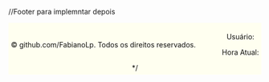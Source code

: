 

//Footer para implemntar depois 

<?php
/*
// Verifica se o usuário está logado
$user_logged_in = isset($_SESSION['username']) ? $_SESSION['username'] : 'Administrador';

// Obtém a hora atual
date_default_timezone_set('America/Sao_Paulo');
$current_time = date('H:i:s');

?>

<footer style="background-color: #fffff0; color: #111111; padding: 5px; text-align: center;">
    <div style="display: flex; justify-content: space-between; align-items: center;">
        <div>
            <p>© <?php echo date('Y'); ?> github.com/FabianoLp. Todos os direitos reservados.</p>
        </div>
        <div>
            <p>Usuário: <?php echo htmlspecialchars($user_logged_in); ?></p>
            <p>Hora Atual: <?php echo $current_time; ?></p>
        </div>
    </div>
    */
</footer>
